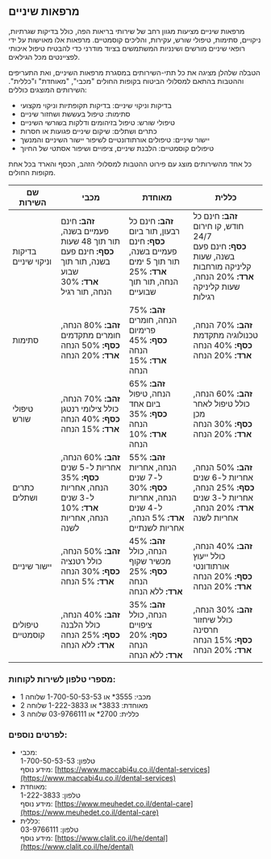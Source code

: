 ## מרפאות שיניים

מרפאות שיניים מציעות מגוון רחב של שירותי בריאות הפה, כולל בדיקות שגרתיות, ניקויים, סתימות, טיפולי שורש, עקירות, והליכים קוסמטיים. מרפאות אלו מאוישות על ידי רופאי שיניים מורשים ושינניות המשתמשים בציוד מודרני כדי להבטיח טיפול איכותי לפציינטים מכל הגילאים.

הטבלה שלהלן מציגה את כל תתי-השירותים במסגרת מרפאות השיניים, ואת התעריפים וההטבות בהתאם למסלולי הביטוח בקופות החולים "מכבי", "מאוחדת" ו"כללית". השירותים המוצגים כוללים:

*   בדיקות וניקוי שיניים: בדיקות תקופתיות וניקוי מקצועי
*   סתימות: טיפול בעששת ושחזור שיניים
*   טיפולי שורש: טיפול בזיהומים ודלקות בשורשי השיניים
*   כתרים ושתלים: שיקום שיניים פגועות או חסרות
*   יישור שיניים: טיפולים אורתודונטיים לשיפור יישור השיניים והמנשך
*   טיפולים קוסמטיים: הלבנת שיניים, ציפויים ושיפור אסתטי של החיוך

כל אחד מהשירותים מוצג עם פירוט ההטבות למסלולי הזהב, הכסף והארד בכל אחת מקופות החולים.

| שם השירות | מכבי | מאוחדת | כללית |
| --- | --- | --- | --- |
| בדיקות וניקוי שיניים | **זהב:** חינם פעמיים בשנה, תור תוך 48 שעות  <br>**כסף:** חינם פעם בשנה, תור תוך שבוע  <br>**ארד:** 30% הנחה, תור רגיל | **זהב:** חינם כל רבעון, תור ביום  <br>**כסף:** חינם פעמיים בשנה, תור תוך 5 ימים  <br>**ארד:** 25% הנחה, תור תוך שבועיים | **זהב:** חינם כל חודש, קו חירום 24/7  <br>**כסף:** חינם פעם בשנה, שעות קליניקה מורחבות  <br>**ארד:** 20% הנחה, שעות קליניקה רגילות |
| סתימות | **זהב:** 80% הנחה, חומרים מתקדמים  <br>**כסף:** 50% הנחה  <br>**ארד:** 20% הנחה | **זהב:** 75% הנחה, חומרים פרימיום  <br>**כסף:** 45% הנחה  <br>**ארד:** 15% הנחה | **זהב:** 70% הנחה, טכנולוגיה מתקדמת  <br>**כסף:** 40% הנחה  <br>**ארד:** 20% הנחה |
| טיפולי שורש | **זהב:** 70% הנחה, כולל צילומי רנטגן  <br>**כסף:** 40% הנחה  <br>**ארד:** 15% הנחה | **זהב:** 65% הנחה, טיפול ביום אחד  <br>**כסף:** 35% הנחה  <br>**ארד:** 10% הנחה | **זהב:** 60% הנחה, כולל טיפול לאחר מכן  <br>**כסף:** 30% הנחה  <br>**ארד:** 20% הנחה |
| כתרים ושתלים | **זהב:** 60% הנחה, אחריות ל-5 שנים  <br>**כסף:** 35% הנחה, אחריות ל-3 שנים  <br>**ארד:** 10% הנחה, אחריות לשנה | **זהב:** 55% הנחה, אחריות ל-7 שנים  <br>**כסף:** 30% הנחה, אחריות ל-4 שנים  <br>**ארד:** 5% הנחה, אחריות לשנתיים | **זהב:** 50% הנחה, אחריות ל-6 שנים  <br>**כסף:** 25% הנחה, אחריות ל-3 שנים  <br>**ארד:** 20% הנחה, אחריות לשנה |
| יישור שיניים | **זהב:** 50% הנחה, כולל רטנציה  <br>**כסף:** 30% הנחה  <br>**ארד:** 5% הנחה | **זהב:** 45% הנחה, כולל מכשיר שקוף  <br>**כסף:** 25% הנחה  <br>**ארד:** ללא הנחה | **זהב:** 40% הנחה, כולל ייעוץ אורתודונטי  <br>**כסף:** 20% הנחה  <br>**ארד:** 20% הנחה |
| טיפולים קוסמטיים | **זהב:** 40% הנחה, כולל הלבנה  <br>**כסף:** 25% הנחה  <br>**ארד:** ללא הנחה | **זהב:** 35% הנחה, כולל ציפויים  <br>**כסף:** 20% הנחה  <br>**ארד:** ללא הנחה | **זהב:** 30% הנחה, כולל שיחזור חרסינה  <br>**כסף:** 15% הנחה  <br>**ארד:** 20% הנחה |

### מספרי טלפון לשירות לקוחות:

*   מכבי: 3555\* או 1-700-50-53-53 שלוחה 1
*   מאוחדת: 3833\* או 1-222-3833 שלוחה 2
*   כללית: 2700\* או 03-9766111 שלוחה 3

### לפרטים נוספים:

*   מכבי:  
    טלפון: 1-700-50-53-53  
    מידע נוסף: [https://www.maccabi4u.co.il/dental-services](https://www.maccabi4u.co.il/dental-services)
*   מאוחדת:  
    טלפון: 1-222-3833  
    מידע נוסף: [https://www.meuhedet.co.il/dental-care](https://www.meuhedet.co.il/dental-care)
*   כללית:  
    טלפון: 03-9766111  
    מידע נוסף: [https://www.clalit.co.il/he/dental](https://www.clalit.co.il/he/dental)